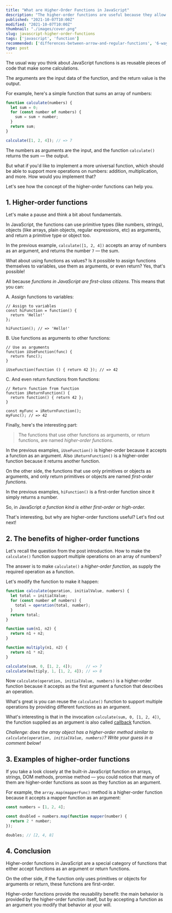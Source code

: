 ```yaml
---
title: "What are Higher-Order Functions in JavaScript"
description: "The higher-order functions are useful because they allow reusability of behavior."
published: "2021-10-07T10:00Z"
modified: "2021-10-07T10:00Z"
thumbnail: "./images/cover.png"
slug: javascript-higher-order-functions
tags: ['javascript', 'function']
recommended: ['differences-between-arrow-and-regular-functions', '6-ways-to-declare-javascript-functions']
type: post
---
```


The usual way you think about JavaScript functions is as reusable pieces of code that make some calculations.  

The arguments are the input data of the function, and the return value is the output. 

For example, here's a simple function that sums an array of numbers:

```js
function calculate(numbers) {
  let sum = 0;
  for (const number of numbers) {
    sum = sum + number;
  }
  return sum;
}

calculate([1, 2, 4]); // => 7
```

The numbers as arguments are the input, and the function `calculate()` returns the sum &mdash; the output.  

But what if you'd like to implement a more universal function, which should be able to support more operations on numbers: addition, multiplication, and more. How would you implement that?  

Let's see how the concept of the higher-order functions can help you.

## 1. Higher-order functions

Let's make a pause and think a bit about fundamentals.  

In JavaScript, the functions can use primitive types (like numbers, strings), objects (like arrays, plain objects, regular expressions, etc) as arguments, and return a primitive type or object too.  

In the previous example, `calculate([1, 2, 4])` accepts an array of numbers as an argument, and returns the number `7` &mdash; the sum.  

What about using functions as values? Is it possible to assign functions themselves to variables, use them as arguments, or even return? Yes, that's possible! 

All because *functions in JavaScript are first-class citizens*. This means that you can:

A. Assign functions to variables:

```javascript{1}
// Assign to variables
const hiFunction = function() { 
  return 'Hello!' 
};

hiFunction(); // => 'Hello!'
```

B. Use functions as arguments to other functions:

```javascript{1,5}
// Use as arguments
function iUseFunction(func) {
  return func();
}

iUseFunction(function () { return 42 }); // => 42
```

C. And even return functions from functions:

```javascript{2}
// Return function from function
function iReturnFunction() {
  return function() { return 42 };
}

const myFunc = iReturnFunction();
myFunc(); // => 42
```

Finally, here's the interesting part: 

> The functions that use other functions as arguments, or return functions, are named *higher-order functions*.

In the previous examples, `iUseFunction()` is higher-order because it accepts a function as an argument. Also `iReturnFunction()` is a higher-order function because it returns another function.  

On the other side, the functions that use only primitives or objects as arguments, and only return primitives or objects are named *first-order functions*.  

In the previous examples, `hiFunction()` is a first-order function since it simply returns a number.  

So, in JavaScript *a function kind is either first-order or high-order.*  

That's interesting, but why are higher-order functions useful? Let's find out next!

## 2. The benefits of higher-order functions

Let's recall the question from the post introduction. How to make the `calculate()` function support multiple operations on an array of numbers?  

The answer is to make `calculate()` a *higher-order function*, as supply the required operation as a function. 

Let's modify the function to make it happen:

```javascript
function calculate(operation, initialValue, numbers) {
  let total = initialValue;
  for (const number of numbers) {
    total = operation(total, number);
  }
  return total;
}

function sum(n1, n2) {
  return n1 + n2;
}

function multiply(n1, n2) {
  return n1 * n2;
}

calculate(sum, 0, [1, 2, 4]);      // => 7
calculate(multiply, 1, [1, 2, 4]); // => 8
```

Now `calculate(operation, initialValue, numbers)` is a higher-order function because it accepts as the first argument a function that describes an operation.  

What's great is you can reuse the `calculate()` function to support multiple operations by providing different functions as an argument.  

What's interesting is that in the invocation `calculate(sum, 0, [1, 2, 4])`, the function supplied as an argument is also called [callback](/javascript-callback/) function.  

*Challenge: does the array object has a higher-order method similar to `calculate(operation, initialValue, numbers)`? Write your guess in a comment below!*

## 3. Examples of higher-order functions

If you take a look closely at the built-in JavaScript function on arrays, strings, DOM methods, promise method &mdash; you could notice that many of them are higher-order functions as soon as they function as an argument.  

For example, the `array.map(mapperFunc)` method is a higher-order function because it accepts a mapper function as an argument:

```javascript
const numbers = [1, 2, 4];

const doubled = numbers.map(function mapper(number) {
  return 2 * number;
});

doubles; // [2, 4, 8]
```

## 4. Conclusion

Higher-order functions in JavaScript are a special category of functions that either accept functions as an argument or return functions.  

On the other side, if the function only uses primitives or objects for arguments or return, these functions are first-order.  

Higher-order functions provide the reusability benefit: the main behavior is provided by the higher-order function itself, but by accepting a function as an argument you modify that behavior at your will.  